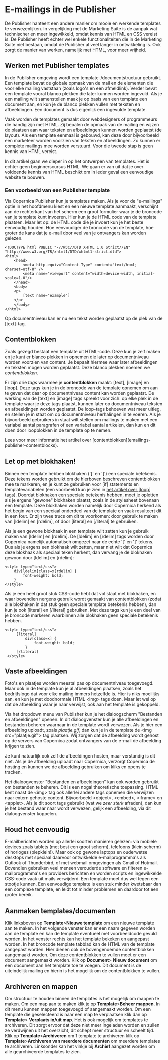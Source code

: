 # E-mailings in de Publisher
De Publisher hanteert een andere manier om mooie en werkende templates te
verwezenlijken. In vergelijking met de Marketing Suite is de aanpak wat
technischer en meer ingewikkeld, omdat kennis van HTML en CSS vereist is. De
Publisher heeft echter wel enkele functionaliteiten die in de Marketing Suite
niet bestaan, omdat de Publisher al veel langer in ontwikkeling is. Ook
zorgt de manier van werken, namelijk met HTML, voor meer vrijheid.

## Werken met Publisher templates
In de Publisher omgeving wordt een template-/documentstructuur
gebruikt. Een template bevat de globale opmaak van de mail en de elementen die
voor elke mailing vaststaan (zoals logo's en een afmeldlink). Verder bevat een
template vooral blanco plekken die later kunnen worden ingevuld. Als je
een mailing wilt samenstellen maak je op basis van een template een
document aan, en kun je de blanco plekken vullen met teksten en afbeeldingen.
Een document is dus eigenlijk een ingevulde template.

Vaak worden de templates gemaakt door webdesigners of programmeurs die
handig zijn met HTML. Zij bepalen de opmaak van de mailing en wijzen de
plaatsen aan waar teksten en afbeeldingen kunnen worden geplaatst (de layout).
Als een template eenmaal is gebouwd, kan deze door bijvoorbeeld een marketeer
worden voorzien van teksten en afbeeldingen. Zo kunnen er complete mailings mee
worden verstuurd. Voor die tweede stap is geen kennis van HTML vereist.

In dit artikel gaan we dieper in op het ontwerpen van templates. Het is echter
geen beginnerscursus HTML. We gaan er van uit dat je over voldoende kennis van
HTML beschikt om in ieder geval een eenvoudige website te bouwen.

### Een voorbeeld van een Publisher template
Via Copernica Publisher kun je templates maken. Als je voor de "e-mailings"
optie in het hoofdmenu kiest en een nieuwe template aanmaakt, verschijnt aan
de rechterkant van het scherm een groot formulier waar je de broncode van je
template kunt invoeren. Hier kun je de HTML code van de template plaatsen. Maar
let op: de HTML code die je invoert kun je het beste eenvoudig houden. Hoe
eenvoudiger de broncode van de template, hoe groter de kans dat je e-mail
door veel van je ontvangers kan worden gelezen.

```
<!DOCTYPE html PUBLIC "-//W3C//DTD XHTML 1.0 Strict//EN" "http://www.w3.org/TR/xhtml1/DTD/xhtml1-strict.dtd">
<html>
    <head>
        <meta http-equiv="Content-Type" content="text/html; charset=utf-8" />
        <meta name="viewport" content="width=device-width, initial-scale=1.0"/>
    </head>
    <body>
    <p>
        [text name="example"]
    </p>
    </body>
</html>
```

Op documentniveau kan er nu een tekst worden geplaatst op de plek van de
[text]-tag.

## Contentblokken
Zoals gezegd bestaat een template uit HTML-code. Deze kun je zelf maken en je
kunt er blanco plekken in opnemen die later op documentniveau worden voorzien
van content. Je bepaalt hiermee waar later afbeeldingen en teksten mogen
worden geplaatst. Deze blanco plekken noemen we *contentblokken*.

Er zijn drie *tags* waarmee je **contentblokken** maakt: [text], [image] en
[loop]. Deze tags kun je in de broncode van de template opnemen om aan te geven
dat daar op documentniveau content kan worden geplaatst. De werking van de
[text] en [image] tags spreekt voor zich: op elke plek in de template waar je
deze tags plaatst, kunnen later op documentniveau teksten en afbeeldingen
worden geplaatst. De loop-tags behoeven wat meer uitleg, en stellen je in staat
om op documentniveau herhalingen in te voeren. Als je bijvoorbeeld gebruikers
in staat wilt stellen om mailings te maken met een variabel aantal paragrafen
of een variabel aantal artikelen, dan kun en dit doen door loopblokken in de
template op te nemen.

Lees voor meer informatie het artikel over [contentblokken](emailings-
publisher-contentblocks).

## Let op met blokhaken!
Binnen een template hebben blokhaken ('[' en ']') een speciale betekenis. Deze
tekens worden gebruikt om de hierboven beschreven contentblokken mee te
markeren, en je kunt ze gebruiken voor [if] statements en templatevariabelen
(een voorbeeld kun je zien in [het artikel over [loop] tags](loop-tag)).
Doordat blokhaken een speciale betekenis hebben, moet je opletten als je ergens
"gewone" blokhaken plaatst, zoals in de stylesheet bovenaan een template. Deze
blokhaken worden namelijk door Copernica herkend als het begin van een speciaal
onderdeel van de template en vaak resulteert dit in een fout. Er zijn twee
trucs om dit te voorkomen: door gebruik te maken van [ldelim] en [rdelim], of
door [literal] en [/literal] te gebruiken.

Als je een gewone blokhaak in een template wilt zetten kun je gebruik maken van
[ldelim] en [rdelim]. De [ldelim] en [rdelim] tags worden door Copernica
namelijk automatisch omgezet naar de echte '[' en ']' tekens. Dus als je ergens
een blokhaak wilt zetten, maar niet wilt dat Copernica deze blokhaak als
speciaal teken herkent, dan vervang je de blokhaken gewoon door
[ldelim] en [rdelim]:

```
<style type="text/css">
    div[ldelim]class=x[rdelim] {
        font-weight: bold;
    }
</style>
```

Als je een heel groot stuk CSS-code hebt dat vol staat met blokhaken, en waar
bovendien nergens gebruik wordt gemaakt van contentblokken (zodat alle
blokhaken in dat stuk geen speciale template betekenis hebben), dan kun je ook
[literal] en [/literal] gebruiken. Met deze tags kun je een deel van je
broncode markeren waarbinnen alle blokhaken geen speciale betekenis hebben.

```
<style type="text/css">
     [literal]
         div[class=x] {
             font-weight: bold;
         }
     [/literal]
 </style>
```

## Vaste afbeeldingen
Foto's en plaatjes worden meestal pas op documentniveau toegevoegd. Maar ook
in de template kun je al afbeeldingen plaatsen, zoals het bedrijfslogo
dat voor elke mailing immers hetzelfde is. Hier is niks moeilijks aan, en
kun je met doodnormale HTML &lt;img&gt; tags doen. Maar let wel op
dat de afbeelding waar je naar verwijst, ook aan het template is gekoppeld.

Via het dropdown menu van Publisher kun je het dialoogscherm "Bestanden en
afbeeldingen" openen. In dit dialoogvenster kun je alle afbeeldingen en
bestanden beheren waarnaar in de template wordt verwezen. Als je hier
een afbeelding uploadt, zoals *plaatje.gif*, dan kun je in de template de
&lt;img src="plaatje.gif"&gt; tag plaatsen. Wij zorgen dat de afbeelding
wordt gehost op de servers van Copernica zodat ontvangers van de e-mail de
afbeelding krijgen te zien.

Je kunt natuurlijk ook zelf de afbeeldingen hosten, maar verstandig is dit
niet. Als je de afbeelding uploadt naar Copernica, verzorgt Copernica de
hosting en kunnen we de afbeelding gebruiken om kliks en opens te tracken.

Het dialoogvenster "Bestanden en afbeeldingen" kan ook worden gebruikt om
bestanden te beheren. Dit is een nogal theoretische toepassing. HTML kent
naast de &lt;img&gt; tag ook allerlei andere tags opnemen die verwijzen
naar extern gehoste content. Bijvoorbeeld &lt;object&gt;, &lt;embed&gt;,
&lt;iframe&gt; en &lt;applet&gt;. Als je dit soort tags gebruikt (wat we *zeer
sterk* afraden), dan kun je het bestand waar naar wordt verwezen, gelijk
een afbeelding, via dit dialoogvenster koppelen.

## Houd het eenvoudig
E-mailberichten worden op allerlei soorten manieren gelezen: via mobiele
devices zoals tablets (met best een groot scherm), telefoons (klein scherm) of
horloges (piepklein!). Maar ook op gewone laptops en ouderwetse desktops met
speciaal daarvoor ontwikkelde e-mailprogramma's als Outlook of Thunderbird, of
met webmail omgevingen als Gmail of Hotmail. Bovendien gebruiken veel mensen
verouderde software en filteren e-mailprogramma's en providers berichten en
worden scripts en ingewikkelde CSS-code vaak uit mails verwijderd. Een
template moet dus wel tegen een stootje kunnen. Een eenvoudige template is een
stuk minder kwetsbaar dan een complexe template, en leidt tot minder problemen
en daardoor tot een groter bereik.

## Aanmaken templates/documenten
Klik linksboven op **Template**>**Nieuwe template** om een nieuwe template aan
te maken. In het volgende venster kan er een naam gegeven worden aan de
template en kan de template eventueel met voorbeeldcode gevuld worden. In het
venster rechts kan het template bekeken en aangepast worden. In het broncode
template tabblad kan de HTML van de template aangepast worden. Hier dienen ook
de bovengenoemde contentblokken aangemaakt worden. Om deze contentblokken te
vullen moet er een document aangemaakt worden. Klik op **Document**>
**Nieuw document** om een document aan het template toe te voegen. Dit document
is de uiteindelijk mailing en hierin is het mogelijk om de contentblokken te
vullen.

## Archiveren en mappen
Om structuur te houden binnen de templates is het mogelijk om mappen te maken.
Om een map aan te maken klik je op  **Template**>**Beheer mappen**. In dit menu
kunnen mappen toegevoegd of aangemaakt worden. Om een template die geselecteerd
is naar een map te verplaatsen klik dan op **Template**>
**Verplaats in/uit map**.
Het is ook mogelijk om templates te archiveren. Dit zorgt ervoor dat deze niet
meer ingeladen worden en zullen ze verdwijnen uit het overzicht, dit schept meer
structuur en scheelt tijd. Klik op  **Template**>**Archiveren** om 1 template
te archiveren klik op **Template**>**Archiveren van meerdere documenten** om
meerdere templates te archiveren. Linksonder kan het vinkje bij **Archief**
aangezet worden om alle gearchiveerde templates te zien.
